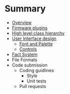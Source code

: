 # Summary

* [Overview](README.md)
* [Firmware plugins](FirmwarePlugin.md)
* [High level class hierarchy](ClassHierarchy.md)
* [User Interface design](UIDesign.md)
  * [Font and Palette](FontPalette.md)
  * [Controls](UIControls.md)
* [Fact System](FactSystem.md)
* File Formats
* Code submission
  * Coding guidlines
    * Style
    * Unit tests
  * Pull requests